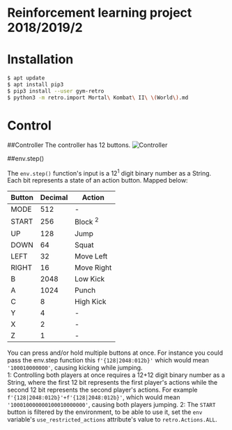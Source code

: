 # Reinforcement learning project 2018/2019/2

# Installation
```sh
$ apt update
$ apt install pip3
$ pip3 install --user gym-retro
$ python3 -m retro.import Mortal\ Kombat\ II\ \(World\).md
```

# Control

##Controller
The controller has 12 buttons.
![Controller](https://cdn11.bigcommerce.com/s-ymgqt/images/stencil/original/products/44395/38244/6-button-turbo__64130.1503433948.jpg?c=2&imbypass=on)

##env.step()

The `env.step()` function's input is a 12<sup>1</sup> digit binary number as a String.
Each bit represents a state of an action button. Mapped below:

| Button | Decimal | Action |
|---|---|---|
| MODE  | 512  | - |
| START | 256  | Block <sup>2</sup> |
| UP    | 128  |  Jump |
| DOWN  | 64   |  Squat |
| LEFT  | 32   | Move Left  |
| RIGHT | 16   | Move Right  |
| B     | 2048 | Low Kick  |
| A     | 1024 | Punch     |
| C     | 8    | High Kick |
| Y     | 4    | - |
| X     | 2    | - |
| Z     | 1    | - |

You can press and/or hold multiple buttons at once. 
For instance you could pass the env.step function this `f'{128|2048:012b}'` which would mean `'100010000000'`, causing kicking while jumping.  
1: Controlling both players at once requires a 12+12 digit binary number as a String, where the first 12 bit represents the first player's actions while the second 12 bit represents the second player's actions. For example `f'{128|2048:012b}'+f'{128|2048:012b}'`, which would mean `'100010000000100010000000'`, causing both players jumping.
2: The `START` button is filtered by the environment, to be able to use it, set the `env` variable's `use_restricted_actions` attribute's value to `retro.Actions.ALL`.

